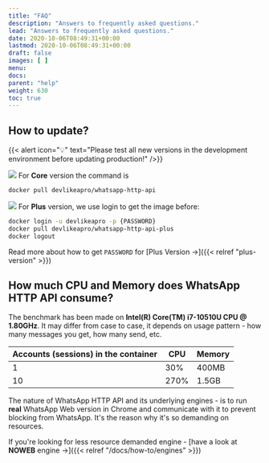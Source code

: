 ```yaml
---
title: "FAQ"
description: "Answers to frequently asked questions."
lead: "Answers to frequently asked questions."
date: 2020-10-06T08:49:31+00:00
lastmod: 2020-10-06T08:49:31+00:00
draft: false
images: [ ]
menu:
docs:
parent: "help"
weight: 630
toc: true
---
```


## How to update?

{{< alert icon="💡" text="Please test all new versions in the development environment before updating production!" />}}

![](/images/versions/core.png) For **Core** version the command is

```bash
docker pull devlikeapro/whatsapp-http-api
```

![](/images/versions/plus.png) For **Plus** version, we use login to get the image before:

```bash
docker login -u devlikeapro -p {PASSWORD}
docker pull devlikeapro/whatsapp-http-api-plus
docker logout
```

Read more about how to get `PASSWORD` for [Plus Version →]({{< relref "plus-version" >}})

## How much CPU and Memory does WhatsApp HTTP API consume?

The benchmark has been made on **Intel(R) Core(TM) i7-10510U CPU @ 1.80GHz**.
It may differ from case to case, it depends on usage pattern - how many messages you get, how many send, etc.

| Accounts (sessions) in the container | CPU  | Memory |
|--------------------------------------|------|--------|
| 1                                    | 30%  | 400MB  |
| 10                                   | 270% | 1.5GB  |

The nature of WhatsApp HTTP API and its underlying engines - is to run **real** WhatsApp Web version in Chrome and
communicate with it to prevent blocking from WhatsApp. It's the reason why it's so demanding on resources.

If you're looking for less resource demanded engine - [have a look at **NOWEB** engine ->]({{< relref "/docs/how-to/engines" >}})
